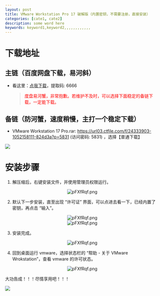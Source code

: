 ```yaml
---
layout: post
title: VMware Workstation Pro 17 破解版（内置密钥，不需要注册，直接安装）
categories: [cate1, cate2]
description: some word here
keywords: keyword1,keyword2,,,,,,,,,,,,
---
```


# 下载地址

## 主链（百度网盘下载，易河斜）

- 看这里：[点我下载](https://pan.baidu.com/s/1DeOdm0g8fPkc71Aw9QzPNw?pwd=6666)，提取码: 6666

  > <p style="color:red" >度盘易河蟹，非常抱歉。若维护不及时，可以选择下面稳定的备链下载，一定能下载。</p>

## 备链（防河蟹，速度稍慢，主打一个稳定下载）

- VMware Workstation 17 Pro.rar: <https://url03.ctfile.com/f/24333903-1052158111-824d3a?p=5831> (访问密码: 5831) ，选择【普通下载】

![](https://pic.imgdb.cn/item/6612476468eb935713c85291.gif)

# 安装步骤

1. 解压缩后，右键安装文件，并使用管理员权限运行。

<center><img src="https://s21.ax1x.com/2024/04/11/pFXfBIe.png" alt="pFXfRqf.png"/></center>

2. 默认下一步安装，直至出现 “许可证” 界面，可以点进去看一下，已经内置了密钥，再点击 “输入”。

<center><img src="https://s21.ax1x.com/2024/04/11/pFXfRqf.png" alt="pFXfRqf.png"/></center>

<center><img src="https://s21.ax1x.com/2024/04/12/pFXfTRs.png" alt="pFXfRqf.png"/></center>

3. 安装完成。

<center><img src="https://s21.ax1x.com/2024/04/12/pFXfqs0.png" alt="pFXfRqf.png"/></center>

4. 回到桌面运行 vmware，选择状态栏的 “帮助 - 关于 VMware Wrokstation”，查看 vmware 的许可状态。

<center><img src="https://s21.ax1x.com/2024/04/12/pFXfvoF.png" alt="pFXfRqf.png"/></center>

大功告成！！！尽情享用吧！！！

![](https://pic.imgdb.cn/item/661246bf68eb935713c7f81c.gif)

<!--
个人许可证：
JA09H-4V15H-M80V8-8A8Z4-2U8N4
1C212-41352-081H8-693E2-AZ2J0

批量许可证：
5Y69H-0J250-H88C8-MJ8Q0-2C2P4
MC60H-DWHD5-H80U9-6V85M-8280D
JU090-6039P-08409-8J0QH-2YR7F
-->
